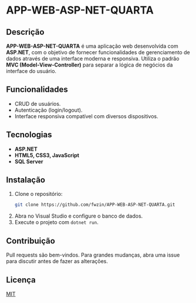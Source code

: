 # APP-WEB-ASP-NET-QUARTA

## Descrição
**APP-WEB-ASP-NET-QUARTA** é uma aplicação web desenvolvida com **ASP.NET**, com o objetivo de fornecer funcionalidades de gerenciamento de dados através de uma interface moderna e responsiva. Utiliza o padrão **MVC (Model-View-Controller)** para separar a lógica de negócios da interface do usuário.

## Funcionalidades
- CRUD de usuários.
- Autenticação (login/logout).
- Interface responsiva compatível com diversos dispositivos.

## Tecnologias
- **ASP.NET**
- **HTML5, CSS3, JavaScript**
- **SQL Server**

## Instalação
1. Clone o repositório:
   ```bash
   git clone https://github.com/fwzin/APP-WEB-ASP-NET-QUARTA.git
   ```
2. Abra no Visual Studio e configure o banco de dados.
3. Execute o projeto com `dotnet run`.

## Contribuição
Pull requests são bem-vindos. Para grandes mudanças, abra uma issue para discutir antes de fazer as alterações.

## Licença
[MIT](LICENSE)
